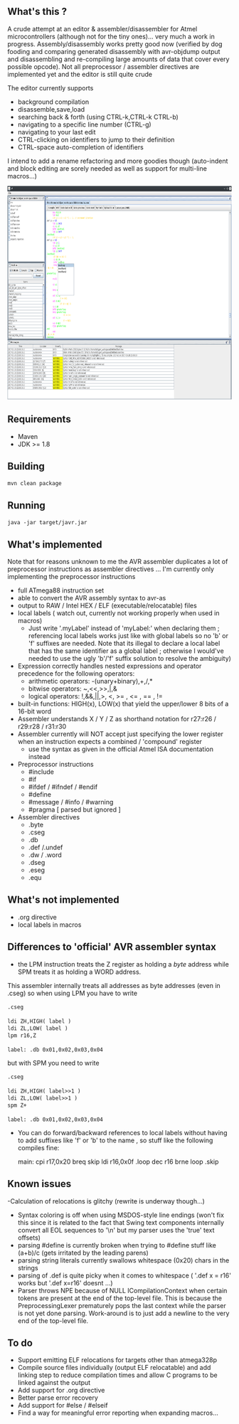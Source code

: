 ## What's this ?

A crude attempt at an editor & assembler/disassembler for Atmel microcontrollers (although not for the tiny ones)... very much a work in progress.
Assembly/disassembly works pretty good now (verified by dog fooding and comparing generated disassembly with avr-objdump output and disassembling and re-compiling large amounts of data that cover every possible opcode). 
Not all preprocessor / assembler directives are implemented yet and the editor is still quite crude 

The editor currently supports 

- background compilation
- disassemble,save,load
- searching back & forth (using CTRL-k,CTRL-k CTRL-b) 
- navigating to a specific line number (CTRL-g)
- navigating to your last edit 
- CTRL-clicking on identifiers to jump to their definition
- CTRL-space auto-completion of identifiers

I intend to add a rename refactoring and more goodies though (auto-indent and block editing are sorely needed as well as support for multi-line macros...)

<img src="https://raw.githubusercontent.com/toby1984/javr/master/screenshot.png" width="640" height="480" />

## Requirements

- Maven
- JDK >= 1.8

## Building

```
mvn clean package
```

## Running

```
java -jar target/javr.jar
``` 

## What's implemented

Note that for reasons unknown to me the AVR assembler duplicates a lot of preprocessor instructions as assembler directives ... I'm currently only implementing the preprocessor instructions

- full ATmega88 instruction set
- able to convert the AVR assembly syntax to avr-as
- output to RAW / Intel HEX / ELF (executable/relocatable) files
- local labels ( watch out, currently not working properly when used in macros) 
  - Just write '.myLabel' instead of 'myLabel:' when declaring them ; referencing local labels works just like with global labels so no 'b' or 'f' suffixes are needed. Note that its illegal to declare a local label that has the same identifier as a global label ; otherwise I would've needed to use the ugly 'b'/'f' suffix solution to resolve the ambiguity)  
- Expression correctly handles nested expressions and operator precedence for the following operators: 
  - arithmetic operators: -(unary+binary),+,/,*
  - bitwise operators: ~,<<,>>,|,&
  - logical operators: !,&&,||,>, <, >= , <= , == , !=
- built-in functions: HIGH(x), LOW(x) that yield the upper/lower 8 bits of a 16-bit word
- Assembler understands X / Y / Z as shorthand notation for r27:r26 / r29:r28 / r31:r30
- Assembler currently will NOT accept just specifying the lower register when an instruction expects a combined / 'compound' register 
  - use the syntax as given in the official Atmel ISA documentation instead
- Preprocessor instructions
  - #include
  - #if
  - #ifdef / #ifndef / #endif
  - #define
  - #message / #info / #warning
  - #pragma [ parsed but ignored ]
- Assembler directives
  - .byte
  - .cseg
  - .db
  - .def /.undef
  - .dw / .word
  - .dseg
  - .eseg
  - .equ
  

## What's not implemented

- .org directive
- local labels in macros

## Differences to 'official' AVR assembler syntax

- the LPM instruction treats the Z register as holding a _byte_ address while SPM treats it as holding a WORD address.
 
This assembler internally treats all addresses as byte addresses (even in .cseg) so when using LPM you have to write
  
    .cseg
   
    ldi ZH,HIGH( label )
    ldi ZL,LOW( label )
    lpm r16,Z 

    label: .db 0x01,0x02,0x03,0x04

but with SPM you need to write

    .cseg
   
    ldi ZH,HIGH( label>>1 )
    ldi ZL,LOW( label>>1 )
    spm Z+

    label: .db 0x01,0x02,0x03,0x04

- You can do forward/backward references to local labels without having to add suffixes like 'f' or 'b' to the name , so stuff like the following compiles fine:

    main:
     cpi r17,0x20
     breq skip
     ldi r16,0x0f
    .loop dec r16
     brne loop
    .skip

## Known issues

-Calculation of relocations is glitchy (rewrite is underway though...)
- Syntax coloring is off when using MSDOS-style line endings (won't fix this since it is related to the fact that Swing text components internally convert all EOL sequences to '\n' but my parser uses the 'true' text offsets)
- parsing #define is currently broken when trying to #define stuff like (a+b)/c (gets irritated by the leading parens)
- parsing string literals currently swallows whitespace (0x20) chars in the strings
- parsing of .def is quite picky when it comes to whitespace ( '.def x = r16' works but '.def x=r16' doesnt ...)
- Parser throws NPE because of NULL ICompilationContext when certain tokens are present at the end of the top-level file. This is because the PreprocessingLexer prematurely pops the last context while the parser is not yet done parsing. Work-around is to just add a newline to the very end of the top-level file.

## To do

- Support emitting ELF relocations for targets other than atmega328p
- Compile source files individually (output ELF relocatable) and add linking step to reduce compilation times and allow C programs to be linked against the output
- Add support for .org directive
- Better parse error recovery
- Add support for #else / #elseif
- Find a way for meaningful error reporting when expanding macros...
